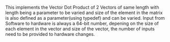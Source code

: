 This implements the Vector Dot Product of 2 Vectors of same length with length being a parameter to be varied and size of the element in the matrix is also defined as a parameter(using typedef) and can be varied.
Input from Software to hardware is always a 64-bit number, depening on the size of each element in the vector and size of the vector, the number of inputs need to be provided to hardware changes.
